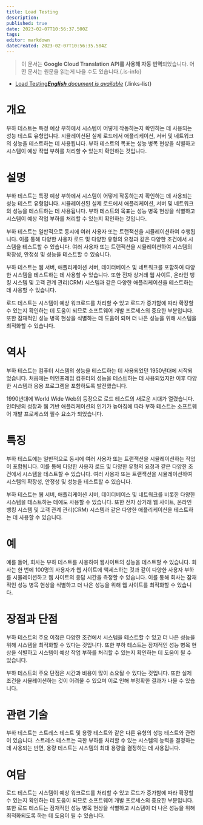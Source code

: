 ```yaml
---
title: Load Testing
description: 
published: true
date: 2023-02-07T10:56:37.500Z
tags: 
editor: markdown
dateCreated: 2023-02-07T10:56:35.584Z
---
```


> 이 문서는 **Google Cloud Translation API를 사용해 자동 번역**되었습니다.
어떤 문서는 원문을 읽는게 나을 수도 있습니다.{.is-info}



- [Load Testing***English** document is available*](/en/Knowledge-base/Dictionary/load-testing)
{.links-list}


# 개요
부하 테스트는 특정 예상 부하에서 시스템이 어떻게 작동하는지 확인하는 데 사용되는 성능 테스트 유형입니다. 시뮬레이션된 실제 로드에서 애플리케이션, 서버 및 네트워크의 성능을 테스트하는 데 사용됩니다. 부하 테스트의 목표는 성능 병목 현상을 식별하고 시스템이 예상 작업 부하를 처리할 수 있는지 확인하는 것입니다.

# 설명
부하 테스트는 특정 예상 부하에서 시스템이 어떻게 작동하는지 확인하는 데 사용되는 성능 테스트 유형입니다. 시뮬레이션된 실제 로드에서 애플리케이션, 서버 및 네트워크의 성능을 테스트하는 데 사용됩니다. 부하 테스트의 목표는 성능 병목 현상을 식별하고 시스템이 예상 작업 부하를 처리할 수 있는지 확인하는 것입니다.

부하 테스트는 일반적으로 동시에 여러 사용자 또는 트랜잭션을 시뮬레이션하여 수행됩니다. 이를 통해 다양한 사용자 로드 및 다양한 유형의 요청과 같은 다양한 조건에서 시스템을 테스트할 수 있습니다. 여러 사용자 또는 트랜잭션을 시뮬레이션하여 시스템의 확장성, 안정성 및 성능을 테스트할 수 있습니다.

부하 테스트는 웹 서버, 애플리케이션 서버, 데이터베이스 및 네트워크를 포함하여 다양한 시스템을 테스트하는 데 사용할 수 있습니다. 또한 전자 상거래 웹 사이트, 온라인 뱅킹 시스템 및 고객 관계 관리(CRM) 시스템과 같은 다양한 애플리케이션을 테스트하는 데 사용할 수 있습니다.

로드 테스트는 시스템이 예상 워크로드를 처리할 수 있고 로드가 증가함에 따라 확장할 수 있는지 확인하는 데 도움이 되므로 소프트웨어 개발 프로세스의 중요한 부분입니다. 또한 잠재적인 성능 병목 현상을 식별하는 데 도움이 되며 더 나은 성능을 위해 시스템을 최적화할 수 있습니다.

# 역사
부하 테스트는 컴퓨터 시스템의 성능을 테스트하는 데 사용되었던 1950년대에 시작되었습니다. 처음에는 메인프레임 컴퓨터의 성능을 테스트하는 데 사용되었지만 이후 다양한 시스템과 응용 프로그램을 포함하도록 발전했습니다.

1990년대에 World Wide Web의 등장으로 로드 테스트의 새로운 시대가 열렸습니다. 인터넷의 성장과 웹 기반 애플리케이션의 인기가 높아짐에 따라 부하 테스트는 소프트웨어 개발 프로세스의 필수 요소가 되었습니다.

# 특징
부하 테스트에는 일반적으로 동시에 여러 사용자 또는 트랜잭션을 시뮬레이션하는 작업이 포함됩니다. 이를 통해 다양한 사용자 로드 및 다양한 유형의 요청과 같은 다양한 조건에서 시스템을 테스트할 수 있습니다. 여러 사용자 또는 트랜잭션을 시뮬레이션하여 시스템의 확장성, 안정성 및 성능을 테스트할 수 있습니다.

부하 테스트는 웹 서버, 애플리케이션 서버, 데이터베이스 및 네트워크를 비롯한 다양한 시스템을 테스트하는 데에도 사용할 수 있습니다. 또한 전자 상거래 웹 사이트, 온라인 뱅킹 시스템 및 고객 관계 관리(CRM) 시스템과 같은 다양한 애플리케이션을 테스트하는 데 사용할 수 있습니다.

# 예
예를 들어, 회사는 부하 테스트를 사용하여 웹사이트의 성능을 테스트할 수 있습니다. 회사는 한 번에 100명의 사용자가 웹 사이트에 액세스하는 것과 같이 다양한 사용자 부하를 시뮬레이션하고 웹 사이트의 응답 시간을 측정할 수 있습니다. 이를 통해 회사는 잠재적인 성능 병목 현상을 식별하고 더 나은 성능을 위해 웹 사이트를 최적화할 수 있습니다.

# 장점과 단점
부하 테스트의 주요 이점은 다양한 조건에서 시스템을 테스트할 수 있고 더 나은 성능을 위해 시스템을 최적화할 수 있다는 것입니다. 또한 부하 테스트는 잠재적인 성능 병목 현상을 식별하고 시스템이 예상 작업 부하를 처리할 수 있는지 확인하는 데 도움이 될 수 있습니다.

부하 테스트의 주요 단점은 시간과 비용이 많이 소요될 수 있다는 것입니다. 또한 실제 조건을 시뮬레이션하는 것이 어려울 수 있으며 이로 인해 부정확한 결과가 나올 수 있습니다.

# 관련 기술
부하 테스트는 스트레스 테스트 및 용량 테스트와 같은 다른 유형의 성능 테스트와 관련이 있습니다. 스트레스 테스트는 극한 부하를 처리할 수 있는 시스템의 능력을 결정하는 데 사용되는 반면, 용량 테스트는 시스템의 최대 용량을 결정하는 데 사용됩니다.

# 여담
로드 테스트는 시스템이 예상 워크로드를 처리할 수 있고 로드가 증가함에 따라 확장할 수 있는지 확인하는 데 도움이 되므로 소프트웨어 개발 프로세스의 중요한 부분입니다. 또한 로드 테스트는 잠재적인 성능 병목 현상을 식별하고 시스템이 더 나은 성능을 위해 최적화되도록 하는 데 도움이 될 수 있습니다.